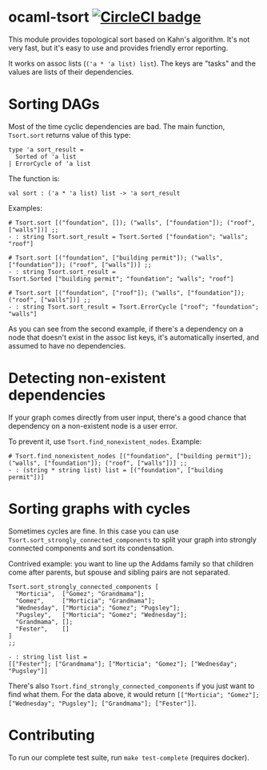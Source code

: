 ocaml-tsort [![CircleCI badge](https://circleci.com/gh/dmbaturin/ocaml-tsort.svg?style=svg)](https://app.circleci.com/pipelines/github/dmbaturin/ocaml-tsort)
===========

This module provides topological sort based on Kahn's algorithm. It's not very fast, but it's easy to use
and provides friendly error reporting.

It works on assoc lists (`('a * 'a list) list`). The keys are "tasks" and the values are lists of their dependencies.


# Sorting DAGs

Most of the time cyclic dependencies are bad. The main function, `Tsort.sort` returns value of this type:

```
type 'a sort_result =
  Sorted of 'a list 
| ErrorCycle of 'a list
```

The function is:

```
val sort : ('a * 'a list) list -> 'a sort_result
```

Examples:

```
# Tsort.sort [("foundation", []); ("walls", ["foundation"]); ("roof", ["walls"])] ;;
- : string Tsort.sort_result = Tsort.Sorted ["foundation"; "walls"; "roof"]

# Tsort.sort [("foundation", ["building permit"]); ("walls", ["foundation"]); ("roof", ["walls"])] ;;
- : string Tsort.sort_result =
Tsort.Sorted ["building permit"; "foundation"; "walls"; "roof"]

# Tsort.sort [("foundation", ["roof"]); ("walls", ["foundation"]); ("roof", ["walls"])] ;;
- : string Tsort.sort_result = Tsort.ErrorCycle ["roof"; "foundation"; "walls"]
```

As you can see from the second example, if there's a dependency on a node that doesn't exist in the assoc list keys,
it's automatically inserted, and assumed to have no dependencies.

# Detecting non-existent dependencies

If your graph comes directly from user input, there's a good chance that dependency on a non-existent node
is a user error.

To prevent it, use `Tsort.find_nonexistent_nodes`. Example:

```
# Tsort.find_nonexistent_nodes [("foundation", ["building permit"]); ("walls", ["foundation"]); ("roof", ["walls"])] ;;
- : (string * string list) list = [("foundation", ["building permit"])]
```

# Sorting graphs with cycles

Sometimes cycles are fine. In this case you can use `Tsort.sort_strongly_connected_components` to split
your graph into strongly connected components and sort its condensation.

Contrived example: you want to line up the Addams family so that children come after parents,
but spouse and sibling pairs are not separated.

```
Tsort.sort_strongly_connected_components [
  "Morticia",  ["Gomez"; "Grandmama"];
  "Gomez",     ["Morticia"; "Grandmama"];
  "Wednesday", ["Morticia"; "Gomez"; "Pugsley"];
  "Pugsley",   ["Morticia"; "Gomez"; "Wednesday"];
  "Grandmama", [];
  "Fester",    []
]
;;

- : string list list =
[["Fester"]; ["Grandmama"]; ["Morticia"; "Gomez"]; ["Wednesday"; "Pugsley"]]

```

There's also `Tsort.find_strongly_connected_components` if you just want to find what them.
For the data above, it would return `[["Morticia"; "Gomez"]; ["Wednesday"; "Pugsley"]; ["Grandmama"]; ["Fester"]]`.

# Contributing

To run our complete test suite, run `make test-complete` (requires docker).
